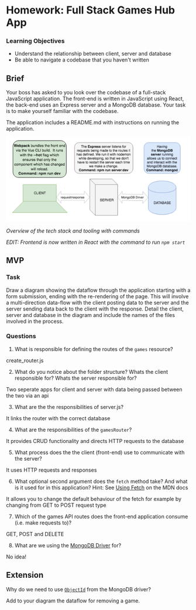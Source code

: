 # Homework: Full Stack Games Hub App

### Learning Objectives

- Understand the relationship between client, server and database
- Be able to navigate a codebase that you haven't written

## Brief

Your boss has asked to you look over the codebase of a full-stack JavaScript application. The front-end is written in JavaScript using React, the back-end uses an Express server and a MongoDB database. Your task is to make yourself familiar with the codebase.

The application includes a README.md with instructions on running the application.

![Overview of the tech stack and tooling with commands](images/tech_stack_with_commands.png)

*Overview of the tech stack and tooling with commands*

*EDIT: Frontend is now written in React with the command to run `npm start`*

## MVP

### Task

Draw a diagram showing the dataflow through the application starting with a form submission, ending with the re-rendering of the page. This will involve a multi-direction data-flow with the client posting data to the server and the server sending data back to the client with the response. Detail the client, server and database in the diagram and include the names of the files involved in the process.

### Questions

1. What is responsible for defining the routes of the `games` resource?

create_router.js

2. What do you notice about the folder structure?  Whats the client responsible for? Whats the server responsible for?

Two seperate apps for client and server with data being passed between the two via an api

3. What are the the responsibilities of server.js?

It links the router with the correct database

4. What are the responsibilities of the `gamesRouter`?

It provides CRUD functionality and directs HTTP requests to the database

5. What process does the the client (front-end) use to communicate with the server?

It uses HTTP requests and responses

6. What optional second argument does the `fetch` method take? And what is it used for in this application? Hint: See [Using Fetch](https://developer.mozilla.org/en-US/docs/Web/API/Fetch_API/Using_Fetch) on the MDN docs

It allows you to change the default behaviour of the fetch for example by changing from GET to POST request type

7. Which of the games API routes does the front-end application consume (i.e. make requests to)?

GET, POST and DELETE

8. What are we using the [MongoDB Driver](http://mongodb.github.io/node-mongodb-native/) for?

No idea!

## Extension

Why do we need to use [`ObjectId`](https://mongodb.github.io/node-mongodb-native/api-bson-generated/objectid.html) from the MongoDB driver?

Add to your diagram the dataflow for removing a game.
